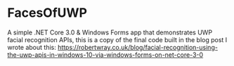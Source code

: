 # FacesOfUWP
A simple .NET Core 3.0 &amp; Windows Forms app that demonstrates UWP facial recognition APIs, this is a copy of the final code built in the blog post I wrote about this: https://robertwray.co.uk/blog/facial-recognition-using-the-uwp-apis-in-windows-10-via-windows-forms-on-net-core-3-0
